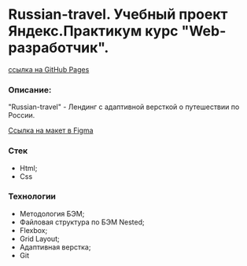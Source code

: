 # Russian-travel. Учебный проект Яндекс.Практикум курс "Web-разработчик".
[ссылка на GitHub Pages](https://dmitrystarov.github.io/russian-travel/)

### Описание:
"Russian-travel" - Лендинг с адаптивной версткой о путешествии по России.

[Ссылка на макет в Figma](https://www.figma.com/file/5S2WSbEFL6awjVWJ0NWL8Q/Sprint-3_-Russia-_-desktop-mobile?node-id=28503%3A0)
### Стек
* Html;
* Css
### Технологии
* Методология БЭМ;
* Файловая структура по БЭМ Nested;
* Flexbox;
* Grid Layout;
* Адаптивная верстка;
* Git
